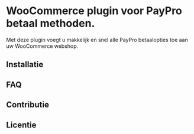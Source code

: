 # WooCommerce plugin voor PayPro betaal methoden.

Met deze plugin voegt u makkelijk en snel alle PayPro betaalopties toe aan uw WooCommerce webshop. 

## Installatie

## FAQ

## Contributie

## Licentie
